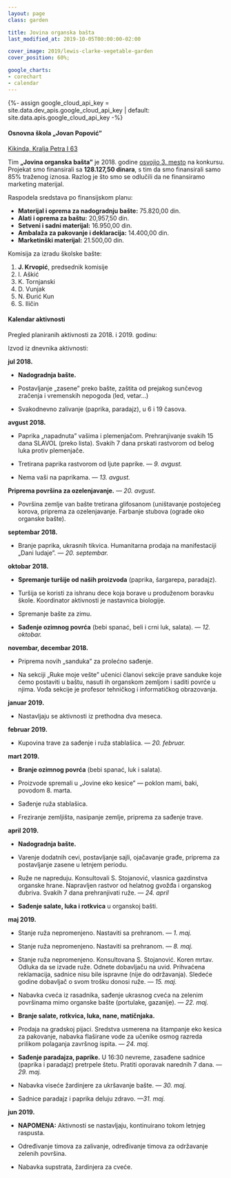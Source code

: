 ```yaml
---
layout: page
class: garden

title: Jovina organska bašta
last_modified_at: 2019-10-05T00:00:00-02:00

cover_image: 2019/lewis-clarke-vegetable-garden
cover_position: 60%;

google_charts:
- corechart
- calendar
---
```


{%- assign google_cloud_api_key = site.data.dev_apis.google_cloud_api_key | default: site.data.apis.google_cloud_api_key -%}

<picture style="display: none;">
  <img
    src="https://maps.googleapis.com/maps/api/staticmap?zoom=10&size=640x320&maptype=map&center=45.83495278,20.47263056&language=sr&key={{ google_cloud_api_key }}&scale=2"
    srcset="https://maps.googleapis.com/maps/api/staticmap?zoom=10&size=640x320&maptype=map&center=45.83495278,20.47263056&language=sr&key={{ google_cloud_api_key }}&scale=2, https://maps.googleapis.com/maps/api/staticmap?zoom=10&size=640x320&maptype=map&center=45.83495278,20.47263056&language=sr&key={{ google_cloud_api_key }}&scale=4 2x"
    class="top-map"
    alt="Mapa">
</picture>

#### Osnovna škola „Jovan Popović”

[Kikinda, Kralja Petra I 63](https://www.google.rs/maps/place/Kralja+Petra+I+63,+Kikinda,+Srbija)

Tim **„Jovina organska bašta”** je 2018. godine
[osvojio 3. mesto](/projekti/2018/rezultati-konkursa-za-finansiranje-skolske-baste/)
na konkursu. Projekat smo finansirali sa **128.127,50 dinara**, s tim da smo
finansirali samo 85% traženog iznosa. Razlog je što smo se odlučili da ne
finansiramo marketing materijal.

Raspodela sredstava po finansijskom planu:

<div class="pie-chart funds-distribution">
  <div id="funds-distribution" class="chart-placeholder"></div>
  <script defer src="/js/charts.js"></script>
  <script defer src="funds-distribution.js"></script>
  <ul class="legend">
    <li>
      <strong>Materijal i oprema za nadogradnju bašte:</strong> 75.820,00 din.
    </li>
    <li>
      <strong>Alati i oprema za baštu:</strong> 20,957,50 din.
    </li>
    <li>
      <strong>Setveni i sadni materijal:</strong> 16.950,00 din.
    </li>
    <li>
      <strong>Ambalaža za pakovanje i deklaracija:</strong> 14.400,00 din.
    </li>
    <li class="del">
      <strong>Marketinški materijal:</strong> 21.500,00 din.
    </li>
  </ul>
</div>

Komisija za izradu školske bašte:

1. **J. Krvopić**, predsednik komisije
2. I. Aškić
3. K. Tornjanski
4. D. Vunjak
5. N. Đurić Kun
6. S. Iličin

#### Kalendar aktivnosti

Pregled planiranih aktivnosti za 2018. i 2019. godinu:

<div id="calendar" class="calendar-chart"></div>
<script defer src="calendar.js"></script>

Izvod iz dnevnika aktivnosti:

<div class="timeline" markdown="1">

**jul 2018.**

- **Nadogradnja bašte.**

- Postavljanje „zasene”  preko bašte, zaštita od prejakog
  sunčevog zračenja i vremenskih nepogoda (led, vetar…)

- Svakodnevno zalivanje (paprika, paradajz), u 6 i 19 časova.

**avgust 2018.**

- Paprika „napadnuta” vašima i plemenjačom. Prehranjivanje svakih 15 dana
  SLAVOL (preko lista). Svakih 7 dana prskati rastvorom od belog luka protiv
  plemenjače.

- Tretirana paprika rastvorom od ljute paprike. _— 9. avgust._

- Nema vaši na paprikama. _— 13. avgust._

**Priprema površina za ozelenjavanje.** _— 20. avgust._

- Površina zemlje van bašte tretirana glifosanom (uništavanje postojećeg
  korova, priprema za ozelenjavanje. Farbanje stubova (ograde oko organske
  bašte).

**septembar 2018.**

- Branje paprika, ukrasnih tikvica. Humanitarna prodaja na manifestaciji „Dani
  ludaje”. _— 20. septembar._

**oktobar 2018.**

- **Spremanje turšije od naših proizvoda** (paprika, šargarepa, paradajz).

- Turšija se koristi za ishranu dece koja borave u produženom boravku škole.
  Koordinator aktivnosti je nastavnica biologije.

- Spremanje bašte za zimu.

- **Sađenje ozimnog povrća** (bebi spanać, beli i crni luk, salata). _— 12.
  oktobar._

**novembar, decembar 2018.**

- Priprema novih „sanduka” za prolećno sađenje.

- Na sekciji „Ruke moje vešte” učenici članovi sekcije prave sanduke koje ćemo
  postaviti u baštu, nasuti ih organskom zemljom i saditi povrće u njima. Vođa
  sekcije je profesor tehničkog i informatičkog obrazovanja.

**januar 2019.**

- Nastavljaju se aktivnosti iz prethodna dva meseca.

**februar 2019.**

- Kupovina trave za sađenje i ruža stablašica. _— 20. februar._

**mart 2019.**

- **Branje ozimnog povrća** (bebi spanać, luk i salata).

- Proizvode spremali u „Jovine eko kesice” — poklon mami, baki, povodom 8.
  marta.

- Sađenje ruža stablašica.

- Freziranje zemljišta, nasipanje zemlje, priprema za sađenje trave.

**april 2019.**

- **Nadogradnja bašte.**

- Varenje dodatnih cevi, postavljanje sajli, ojačavanje građe, priprema za
  postavljanje zasene u letnjem periodu.

- Ruže ne napreduju. Konsultovali S. Stojanović, vlasnica gazdinstva organske
  hrane. Napravljen rastvor od helatnog gvožđa i organskog đubriva. Svakih 7
  dana prehranjivati ruže. _— 24. april_

- **Sađenje salate, luka i rotkvica** u organskoj bašti.

**maj 2019.**

- Stanje ruža nepromenjeno. Nastaviti sa prehranom. _— 1. maj._

- Stanje ruža nepromenjeno. Nastaviti sa prehranom. _— 8. maj._

- Stanje ruža nepromenjeno. Konsultovana S. Stojanović. Koren mrtav. Odluka da
  se izvade ruže. Odnete dobavljaču na uvid. Prihvaćena reklamacija, sadnice
  nisu bile ispravne (nije do održavanja). Sledeće godine dobavljač o svom
  trošku donosi ruže. _— 15. maj._

- Nabavka cveća iz rasadnika, sađenje ukrasnog cveća na zelenim površinama mimo
  organske bašte (portulake, gazanije). _— 22. maj._

- **Branje salate, rotkvica, luka, nane, matičnjaka.**

- Prodaja na gradskoj pijaci. Sredstva usmerena na štampanje eko kesica za
  pakovanje, nabavka flaširane vode za učenike osmog razreda prilikom polaganja
  završnog ispita. _— 24. maj._

- **Sađenje paradajza, paprike.** U 16:30 nevreme, zasađene sadnice (paprika i
  paradajz) pretrpele štetu. Pratiti oporavak narednih 7 dana. _— 29. maj._

- Nabavka viseće žardinjere za ukršavanje bašte. _— 30. maj._

- Sadnice paradajz i paprika deluju zdravo. _—31. maj._

**jun 2019.**

- **NAPOMENA:** Aktivnosti se nastavljaju, kontinuirano tokom letnjeg raspusta.

- Određivanje timova za zalivanje, određivanje timova za održavanje zelenih
  površina.

- Nabavka supstrata, žardinjera za cveće.

</div>
